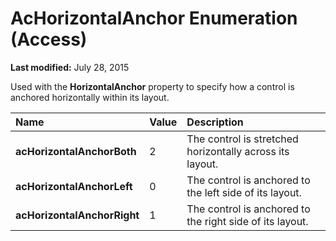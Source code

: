 
# AcHorizontalAnchor Enumeration (Access)

 **Last modified:** July 28, 2015

Used with the  **HorizontalAnchor** property to specify how a control is anchored horizontally within its layout.


|**Name**|**Value**|**Description**|
|:-----|:-----|:-----|
| **acHorizontalAnchorBoth**|2|The control is stretched horizontally across its layout.|
| **acHorizontalAnchorLeft**|0|The control is anchored to the left side of its layout.|
| **acHorizontalAnchorRight**|1|The control is anchored to the right side of its layout.|
